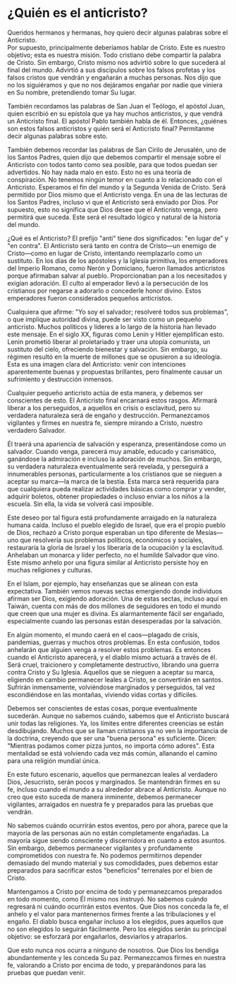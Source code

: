 # ¿Quién es el anticristo?  

Queridos hermanos y hermanas, hoy quiero decir algunas palabras sobre el Anticristo.  
Por supuesto, principalmente deberíamos hablar de Cristo. Este es nuestro objetivo; esta es nuestra misión. Todo cristiano debe compartir la palabra de Cristo. Sin embargo, Cristo mismo nos advirtió sobre lo que sucederá al final del mundo. Advirtió a sus discípulos sobre los falsos profetas y los falsos cristos que vendrán y engañarán a muchas personas. Nos dijo que no los siguiéramos y que no nos dejáramos engañar por nadie que viniera en Su nombre, pretendiendo tomar Su lugar.  

También recordamos las palabras de San Juan el Teólogo, el apóstol Juan, quien escribió en su epístola que ya hay muchos anticristos, y que vendrá un Anticristo final. El apóstol Pablo también habla de él. Entonces, ¿quiénes son estos falsos anticristos y quién será el Anticristo final? Permítanme decir algunas palabras sobre esto.  

También debemos recordar las palabras de San Cirilo de Jerusalén, uno de los Santos Padres, quien dijo que debemos compartir el mensaje sobre el Anticristo con todos tanto como sea posible, para que todos puedan ser advertidos. No hay nada malo en esto. Esto no es una teoría de conspiración. No tenemos ningún temor en cuanto a lo relacionado con el Anticristo. Esperamos el fin del mundo y la Segunda Venida de Cristo. Será permitido por Dios mismo que el Anticristo venga. En una de las lecturas de los Santos Padres, incluso vi que el Anticristo será enviado por Dios. Por supuesto, esto no significa que Dios desee que el Anticristo venga, pero permitirá que suceda. Este será el resultado lógico y natural de la historia del mundo.  

¿Qué es el Anticristo? El prefijo "anti" tiene dos significados: "en lugar de" y "en contra". El Anticristo será tanto en contra de Cristo—un enemigo de Cristo—como en lugar de Cristo, intentando reemplazarlo como un sustituto. En los días de los apóstoles y la Iglesia primitiva, los emperadores del Imperio Romano, como Nerón y Domiciano, fueron llamados anticristos porque afirmaban salvar al pueblo. Proporcionaban pan a los necesitados y exigían adoración. El culto al emperador llevó a la persecución de los cristianos por negarse a adorarlo o concederle honor divino. Estos emperadores fueron considerados pequeños anticristos.  

Cualquiera que afirme: "Yo soy el salvador; resolveré todos sus problemas", o que implique autoridad divina, puede ser visto como un pequeño anticristo. Muchos políticos y líderes a lo largo de la historia han llevado este mensaje. En el siglo XX, figuras como Lenin y Hitler ejemplifican esto. Lenin prometió liberar al proletariado y traer una utopía comunista, un sustituto del cielo, ofreciendo bienestar y salvación. Sin embargo, su régimen resultó en la muerte de millones que se opusieron a su ideología. Esta es una imagen clara del Anticristo: venir con intenciones aparentemente buenas y propuestas brillantes, pero finalmente causar un sufrimiento y destrucción inmensos.  

Cualquier pequeño anticristo actúa de esta manera, y debemos ser conscientes de esto. El Anticristo final encarnará estos rasgos. Afirmará liberar a los perseguidos, a aquellos en crisis o esclavitud, pero su verdadera naturaleza será de engaño y destrucción. Permanezcamos vigilantes y firmes en nuestra fe, siempre mirando a Cristo, nuestro verdadero Salvador.  

Él traerá una apariencia de salvación y esperanza, presentándose como un salvador. Cuando venga, parecerá muy amable, educado y carismático, ganándose la admiración e incluso la adoración de muchos. Sin embargo, su verdadera naturaleza eventualmente será revelada, y perseguirá a innumerables personas, particularmente a los cristianos que se nieguen a aceptar su marca—la marca de la bestia. Esta marca será requerida para que cualquiera pueda realizar actividades básicas como comprar y vender, adquirir boletos, obtener propiedades o incluso enviar a los niños a la escuela. Sin ella, la vida se volverá casi imposible.  

Este deseo por tal figura está profundamente arraigado en la naturaleza humana caída. Incluso el pueblo elegido de Israel, que era el propio pueblo de Dios, rechazó a Cristo porque esperaban un tipo diferente de Mesías—uno que resolvería sus problemas políticos, económicos y sociales, restauraría la gloria de Israel y los liberaría de la ocupación y la esclavitud. Anhelaban un monarca y líder perfecto, no el humilde Salvador que vino. Este mismo anhelo por una figura similar al Anticristo persiste hoy en muchas religiones y culturas.  

En el Islam, por ejemplo, hay enseñanzas que se alinean con esta expectativa. También vemos nuevas sectas emergiendo donde individuos afirman ser Dios, exigiendo adoración. Una de estas sectas, incluso aquí en Taiwán, cuenta con más de dos millones de seguidores en todo el mundo que creen que una mujer es divina. Es alarmantemente fácil ser engañado, especialmente cuando las personas están desesperadas por la salvación.  

En algún momento, el mundo caerá en el caos—plagado de crisis, pandemias, guerras y muchos otros problemas. En esta confusión, todos anhelarán que alguien venga a resolver estos problemas. Es entonces cuando el Anticristo aparecerá, y el diablo mismo actuará a través de él. Será cruel, traicionero y completamente destructivo, librando una guerra contra Cristo y Su Iglesia. Aquellos que se nieguen a aceptar su marca, eligiendo en cambio permanecer leales a Cristo, se convertirán en santos. Sufrirán inmensamente, volviéndose marginados y perseguidos, tal vez escondiéndose en las montañas, viviendo vidas cortas y difíciles.  

Debemos ser conscientes de estas cosas, porque eventualmente sucederán. Aunque no sabemos cuándo, sabemos que el Anticristo buscará unir todas las religiones. Ya, los límites entre diferentes creencias se están desdibujando. Muchos que se llaman cristianos ya no ven la importancia de la doctrina, creyendo que ser una "buena persona" es suficiente. Dicen: "Mientras podamos comer pizza juntos, no importa cómo adores". Esta mentalidad se está volviendo cada vez más común, allanando el camino para una religión mundial única.  

En este futuro escenario, aquellos que permanezcan leales al verdadero Dios, Jesucristo, serán pocos y marginados. Se mantendrán firmes en su fe, incluso cuando el mundo a su alrededor abrace al Anticristo. Aunque no creo que esto suceda de manera inminente, debemos permanecer vigilantes, arraigados en nuestra fe y preparados para las pruebas que vendrán.

No sabemos cuándo ocurrirán estos eventos, pero por ahora, parece que la mayoría de las personas aún no están completamente engañadas. La mayoría sigue siendo consciente y discernidora en cuanto a estos asuntos. Sin embargo, debemos permanecer vigilantes y profundamente comprometidos con nuestra fe. No podemos permitirnos depender demasiado del mundo material y sus comodidades, pues debemos estar preparados para sacrificar estos "beneficios" terrenales por el bien de Cristo.  

Mantengamos a Cristo por encima de todo y permanezcamos preparados en todo momento, como Él mismo nos instruyó. No sabemos cuándo regresará ni cuándo ocurrirán estos eventos. Que Dios nos conceda la fe, el anhelo y el valor para mantenernos firmes frente a las tribulaciones y el engaño. El diablo busca engañar incluso a los elegidos, pues aquellos que no son elegidos lo seguirán fácilmente. Pero los elegidos serán su principal objetivo: se esforzará por engañarlos, desviarlos y atraparlos.  

Que esto nunca nos ocurra a ninguno de nosotros. Que Dios los bendiga abundantemente y les conceda Su paz. Permanezcamos firmes en nuestra fe, valorando a Cristo por encima de todo, y preparándonos para las pruebas que puedan venir.

